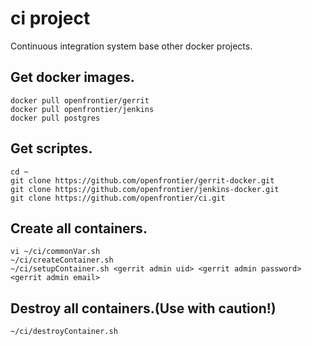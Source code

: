 # ci project
Continuous integration system base other docker projects.

## Get docker images.
    docker pull openfrontier/gerrit
    docker pull openfrontier/jenkins
    docker pull postgres

## Get scriptes.
    cd ~
    git clone https://github.com/openfrontier/gerrit-docker.git
    git clone https://github.com/openfrontier/jenkins-docker.git
    git clone https://github.com/openfrontier/ci.git

## Create all containers.
    vi ~/ci/commonVar.sh
    ~/ci/createContainer.sh
    ~/ci/setupContainer.sh <gerrit admin uid> <gerrit admin password> <gerrit admin email>

## Destroy all containers.(Use with caution!) 
    ~/ci/destroyContainer.sh
